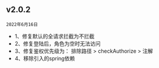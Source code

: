 

## v2.0.2
`2022年6月16日`
* 1、修复默认的全请求拦截为不拦截
* 2、修复登陆后，角色为空时无法访问
* 3、修复鉴权优先级为： 排除路径 &gt; checkAuthorize &gt; 注解
* 4、移除引入的spring依赖